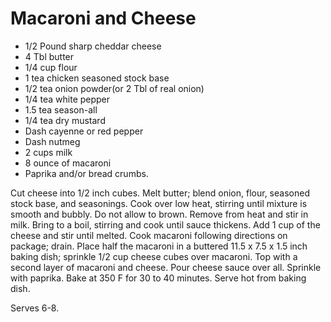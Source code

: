 # Macaroni and Cheese

* 1/2 Pound sharp cheddar cheese
* 4 Tbl butter
* 1/4 cup flour
* 1 tea chicken seasoned stock base
* 1/2 tea onion powder(or 2 Tbl of real onion)
* 1/4 tea white pepper
* 1.5 tea season-all
* 1/4 tea dry mustard
* Dash cayenne or red pepper
* Dash nutmeg
* 2 cups milk
* 8 ounce of macaroni
* Paprika and/or bread crumbs.


Cut cheese into 1/2 inch cubes. Melt butter; blend onion, flour, seasoned stock
base, and seasonings. Cook over low heat, stirring until mixture is smooth and
bubbly. Do not allow to brown. Remove from heat and stir in milk. Bring to a
boil, stirring and cook until sauce thickens. Add 1 cup of the cheese and stir
until melted. Cook macaroni following directions on package; drain. Place half
the macaroni in a buttered 11.5 x 7.5 x 1.5 inch baking dish; sprinkle 1/2 cup
cheese cubes over macaroni. Top with a second layer of macaroni and cheese. Pour
cheese sauce over all. Sprinkle with paprika. Bake at 350 F for 30 to 40
minutes. Serve hot from baking dish. 

Serves 6-8.
